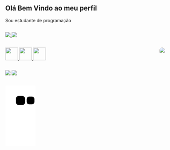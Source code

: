    ## Olá Bem Vindo ao meu perfil
   
   <div>
   <p>Sou estudante de programação</p>
   </div>
   
   ##
      
   <div>
        <a href="https://github.com/JuanPinheiroFIAP">
        <img height="160em" src="https://github-readme-stats.vercel.app/api/top-langs/?username=JuanPinheiroFIAP&layout=compact&langs_count=7&theme=codeSTACKr"/>
        <img height="160em" src="https://github-readme-stats.vercel.app/api?username=JuanPinheiroFIAP&show_icons=true&theme=codeSTACKr&include_all_commits=true&count_private=true"/>
   </div>
   
   ## 
 
  <div>
        <img aling="center" src="https://cdn.jsdelivr.net/gh/devicons/devicon/icons/html5/html5-original.svg"   width="40" height="40" /> 
        <img aling="center" src="https://cdn.jsdelivr.net/gh/devicons/devicon/icons/python/python-original.svg" width="40" height="40"/>
        <img aling="center" src="https://cdn.jsdelivr.net/gh/devicons/devicon/icons/git/git-original.svg"       width="40" height="40"/>
        <img align="right"  src="https://media.giphy.com/media/zOvBKUUEERdNm/giphy.gif" height="150" style="border-radius:50px;"/>
  </div> 
   
   ##
   
   <div>
      <a href="https://instagram.com/juan.pinheiro_" target="_blank"><img src="https://img.shields.io/badge/-Instagram-%23E4405F?style=for-the-badge&logo=instagram&logoColor=white" target="_blank"></a>
      <a href="https://www.linkedin.com/in/juan_pinheiro-45875016a" target="_blank"><img src="https://img.shields.io/badge/-LinkedIn-%230077B5?style=for-the-badge&logo=linkedin&logoColor=white" target="_blank"></a>
   </div>
   
   ##
              
   ![Snake animation](https://github.com/JuanPinheiroFIAP/JuanPinheiroFIAP/blob/output/github-contribution-grid-snake.svg)
